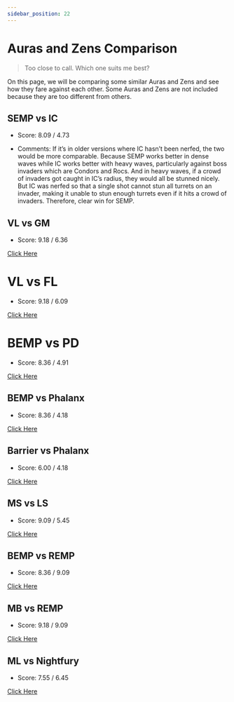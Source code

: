 ```yaml
---
sidebar_position: 22
---
```


# Auras and Zens Comparison

> Too close to call. Which one suits me best?

On this page, we will be comparing some similar Auras and Zens and see how they fare against each other. Some Auras and Zens are not included because they are too different from others.

## SEMP vs IC

- Score: 8.09 / 4.73

- Comments: If it’s in older versions where IC hasn’t been nerfed, the two would be more comparable. Because SEMP works better in dense waves while IC works better with heavy waves, particularly against boss invaders which are Condors and Rocs. And in heavy waves, if a crowd of invaders got caught in IC’s radius, they would all be stunned nicely. But IC was nerfed so that a single shot cannot stun all turrets on an invader, making it unable to stun enough turrets even if it hits a crowd of invaders. Therefore, clear win for SEMP.

## VL vs GM

- Score: 9.18 / 6.36

[Click Here](https://gamefaqs.gamespot.com/iphone/193681-phoenix-ii/faqs/76704/auras-and-zens-comparisons#vl-vs-gm)

# VL vs FL

- Score: 9.18 / 6.09

[Click Here](https://gamefaqs.gamespot.com/iphone/193681-phoenix-ii/faqs/76704/auras-and-zens-comparisons#vl-vs-fl)

# BEMP vs PD

- Score: 8.36 / 4.91

[Click Here](https://gamefaqs.gamespot.com/iphone/193681-phoenix-ii/faqs/76704/auras-and-zens-comparisons#bemp-vs-pd)

## BEMP vs Phalanx

- Score: 8.36 / 4.18

[Click Here](https://gamefaqs.gamespot.com/iphone/193681-phoenix-ii/faqs/76704/auras-and-zens-comparisons#bemp-vs-phalanx)

## Barrier vs Phalanx

- Score: 6.00 / 4.18

[Click Here](https://gamefaqs.gamespot.com/iphone/193681-phoenix-ii/faqs/76704/auras-and-zens-comparisons#barrier-vs-phalanx)

## MS vs LS

- Score: 9.09 / 5.45

[Click Here](https://gamefaqs.gamespot.com/iphone/193681-phoenix-ii/faqs/76704/auras-and-zens-comparisons#ms-vs-ls)

## BEMP vs REMP

- Score: 8.36 / 9.09

[Click Here](https://gamefaqs.gamespot.com/iphone/193681-phoenix-ii/faqs/76704/auras-and-zens-comparisons#bemp-vs-remp)

## MB vs REMP

- Score: 9.18 / 9.09

[Click Here](https://gamefaqs.gamespot.com/iphone/193681-phoenix-ii/faqs/76704/auras-and-zens-comparisons#mb-vs-remp)

## ML vs Nightfury

- Score: 7.55 / 6.45

[Click Here](https://gamefaqs.gamespot.com/iphone/193681-phoenix-ii/faqs/76704/auras-and-zens-comparisons#ml-vs-nightfury)
